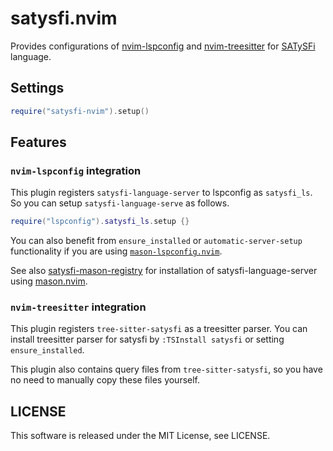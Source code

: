 # satysfi.nvim

Provides configurations of [nvim-lspconfig](https://github.com/neovim/nvim-lspconfig) and [nvim-treesitter](https://github.com/nvim-treesitter/nvim-treesitter) for [SATySFi](https://github.com/gfngfn/SATySFi) language.

## Settings

```lua
require("satysfi-nvim").setup()
```

## Features

### `nvim-lspconfig` integration

This plugin registers `satysfi-language-server` to lspconfig as `satysfi_ls`.
So you can setup `satysfi-language-serve` as follows.

```lua
require("lspconfig").satysfi_ls.setup {}
```

You can also benefit from `ensure_installed` or `automatic-server-setup` functionality if you are using [`mason-lspconfig.nvim`](https://github.com/williamboman/mason-lspconfig.nvim).

See also [satysfi-mason-registry](https://github.com/sankantsu/satysfi-mason-registry/tree/2023-12-17) for installation of satysfi-language-server using [mason.nvim](https://github.com/williamboman/mason.nvim).

### `nvim-treesitter` integration

This plugin registers `tree-sitter-satysfi` as a treesitter parser.
You can install treesitter parser for satysfi by `:TSInstall satysfi` or setting `ensure_installed`.

This plugin also contains query files from `tree-sitter-satysfi`, so you have no need to manually copy these files yourself.

## LICENSE

This software is released under the MIT License, see LICENSE.
